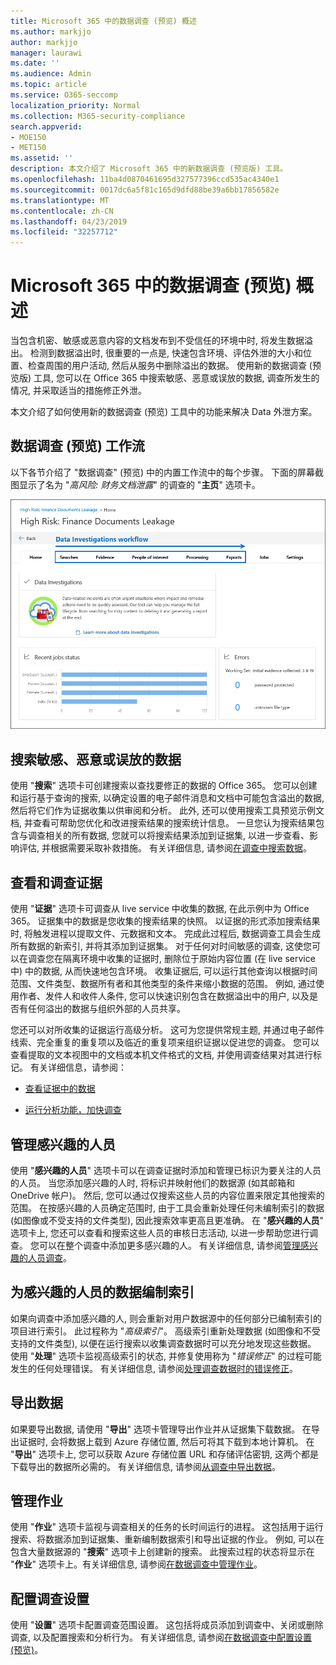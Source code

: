 ```yaml
---
title: Microsoft 365 中的数据调查 (预览) 概述
ms.author: markjjo
author: markjjo
manager: laurawi
ms.date: ''
ms.audience: Admin
ms.topic: article
ms.service: O365-seccomp
localization_priority: Normal
ms.collection: M365-security-compliance
search.appverid:
- MOE150
- MET150
ms.assetid: ''
description: 本文介绍了 Microsoft 365 中的新数据调查 (预览版) 工具。
ms.openlocfilehash: 11ba4d0870461695d327577396ccd535ac4340e1
ms.sourcegitcommit: 0017dc6a5f81c165d9dfd88be39a6bb17856582e
ms.translationtype: MT
ms.contentlocale: zh-CN
ms.lasthandoff: 04/23/2019
ms.locfileid: "32257712"
---
```

# <a name="overview-of-data-investigations-preview-in-microsoft-365"></a>Microsoft 365 中的数据调查 (预览) 概述

当包含机密、敏感或恶意内容的文档发布到不受信任的环境中时, 将发生数据溢出。 检测到数据溢出时, 很重要的一点是, 快速包含环境、评估外泄的大小和位置、检查周围的用户活动, 然后从服务中删除溢出的数据。 使用新的数据调查 (预览版) 工具, 您可以在 Office 365 中搜索敏感、恶意或误放的数据, 调查所发生的情况, 并采取适当的措施修正外泄。  

本文介绍了如何使用新的数据调查 (预览) 工具中的功能来解决 Data 外泄方案。

## <a name="data-investigations-preview-workflow"></a>数据调查 (预览) 工作流 

以下各节介绍了 "数据调查" (预览) 中的内置工作流中的每个步骤。 下面的屏幕截图显示了名为 "*高风险: 财务文档泄露*" 的调查的 "**主页**" 选项卡。 

![数据调查工具中的工作流](../media/DataInvestigationsWorkflow.png)

## <a name="search-for-sensitive-malicious-or-misplaced-data"></a>搜索敏感、恶意或误放的数据

使用 "**搜索**" 选项卡可创建搜索以查找要修正的数据的 Office 365。 您可以创建和运行基于查询的搜索, 以确定设置的电子邮件消息和文档中可能包含溢出的数据, 然后将它们作为证据收集以供审阅和分析。 此外, 还可以使用搜索工具预览示例文档, 并查看可帮助您优化和改进搜索结果的搜索统计信息。 一旦您认为搜索结果包含与调查相关的所有数据, 您就可以将搜索结果添加到证据集, 以进一步查看、影响评估, 并根据需要采取补救措施。 有关详细信息, 请参阅[在调查中搜索数据](search-for-data.md)。

## <a name="review-and-investigate-evidence"></a>查看和调查证据

使用 "**证据**" 选项卡可调查从 live service 中收集的数据, 在此示例中为 Office 365。 证据集中的数据是您收集的搜索结果的快照。 以证据的形式添加搜索结果时, 将触发进程以提取文件、元数据和文本。 完成此过程后, 数据调查工具会生成所有数据的新索引, 并将其添加到证据集。 对于任何对时间敏感的调查, 这使您可以在调查您在隔离环境中收集的证据时, 删除位于原始内容位置 (在 live service 中) 中的数据, 从而快速地包含环境。 收集证据后, 可以运行其他查询以根据时间范围、文件类型、数据所有者和其他类型的条件来缩小数据的范围。 例如, 通过使用作者、发件人和收件人条件, 您可以快速识别包含在数据溢出中的用户, 以及是否有任何溢出的数据与组织外部的人员共享。

您还可以对所收集的证据运行高级分析。 这可为您提供常规主题, 并通过电子邮件线索、完全重复的重复项以及临近的重复项来组织证据以促进您的调查。 您可以查看提取的文本视图中的文档或本机文件格式的文档, 并使用调查结果对其进行标记。 有关详细信息，请参阅：

  - [查看证据中的数据](review-data-in-evidence.md)

  - [运行分析功能，加快调查](run-analytics-to-investigate-faster.md)


## <a name="managing-people-of-interest"></a>管理感兴趣的人员

使用 "**感兴趣的人员**" 选项卡可以在调查证据时添加和管理已标识为要关注的人员的人员。 当您添加感兴趣的人时, 将标识并映射他们的数据源 (如其邮箱和 OneDrive 帐户)。 然后, 您可以通过仅搜索这些人员的内容位置来限定其他搜索的范围。 在按感兴趣的人员确定范围时, 由于工具会重新处理任何未编制索引的数据 (如图像或不受支持的文件类型), 因此搜索效率更高且更准确。 在 "**感兴趣的人员**" 选项卡上, 您还可以查看和搜索这些人员的审核日志活动, 以进一步帮助您进行调查。 您可以在整个调查中添加更多感兴趣的人。 有关详细信息, 请参阅[管理感兴趣的人员调查](manage-people-of-interest.md)。

## <a name="indexing-the-data-of-people-of-interest"></a>为感兴趣的人员的数据编制索引

如果向调查中添加感兴趣的人, 则会重新对用户数据源中的任何部分已编制索引的项目进行索引。 此过程称为 "*高级索引*"。 高级索引重新处理数据 (如图像和不受支持的文件类型), 以便在运行搜索以收集调查数据时可以充分地发现这些数据。 使用 "**处理**" 选项卡监视高级索引的状态, 并修复使用称为 "*错误修正*" 的过程可能发生的任何处理错误。 有关详细信息, 请参阅[处理调查数据时的错误修正](error-remediation.md)。

## <a name="exporting-data"></a>导出数据

如果要导出数据, 请使用 "**导出**" 选项卡管理导出作业并从证据集下载数据。 在导出证据时, 会将数据上载到 Azure 存储位置, 然后可将其下载到本地计算机。 在 "**导出**" 选项卡上, 您可以获取 Azure 存储位置 URL 和存储评估密钥, 这两个都是下载导出的数据所必需的。 有关详细信息, 请参阅[从调查中导出数据](export-data.md)。

## <a name="managing-jobs"></a>管理作业

使用 "**作业**" 选项卡监视与调查相关的任务的长时间运行的进程。 这包括用于运行搜索、将数据添加到证据集、重新编制数据索引和导出证据的作业。 例如, 可以在包含大量数据源的 "**搜索**" 选项卡上创建新的搜索。 此搜索过程的状态将显示在 "**作业**" 选项卡上。有关详细信息, 请参阅[在数据调查中管理作业](manage-jobs.md)。

## <a name="configuring-investigation-settings"></a>配置调查设置

使用 "**设置**" 选项卡配置调查范围设置。 这包括将成员添加到调查中、关闭或删除调查, 以及配置搜索和分析行为。 有关详细信息, 请参阅[在数据调查中配置设置 (预览)](configure-settings-datainvestigations.md)。
